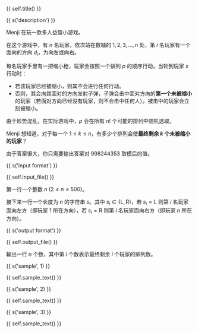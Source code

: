 {{ self.title() }}

{{ s('description') }}

Menji 在玩一款多人益智小游戏。

在这个游戏中，有 $n$ 名玩家，依次站在数轴的 $1,2,3, \dots, n$ 处，第 $i$ 名玩家有一个面向的方向 $d_i$，为向左或向右。

每名玩家手里有一把缩小枪，玩家会按照一个排列 $p$ 的顺序行动，当轮到玩家 $x$ 行动时：

- 若该玩家已经被缩小，则其不会进行任何行动。
- 否则，其会向其面对的方向发射子弹，子弹会击中面对方向的**第一个未被缩小**的玩家（若面对方向已经没有玩家，则不会击中任何人）。被击中的玩家会立刻被缩小。

由于形势混乱，在实际游戏中，$p$ 会在所有 $n!$ 个可能的排列中随机选取。

Menji 想知道，对于每一个 $1\leq k\leq n$，有多少个排列会使**最终剩余 $k$ 个未被缩小的玩家**？

由于答案很大，你只需要输出答案对 $998244353$ 取模后的值。

{{ s('input format') }}

{{ self.input_file() }}

第一行一个整数 $n \ (2\leq n\leq 500)$。

接下来一行一个长度为 $n$ 的字符串 $s$。其中 $s_i\in\{\text{L},\text{R}\}$，若 $s_i=\text{L}$ 则第 $i$ 名玩家面向左方（即玩家 $1$ 所在方向），若 $s_i=\text{R}$ 则第 $i$ 名玩家面向右方（即玩家 $n$ 所在方向）。

{{ s('output format') }}

{{ self.output_file() }}

输出一行 $n$ 个数，其中第 $i$ 个数表示最终剩余 $i$ 个玩家的排列数。

{{ s('sample', 1) }}

{{ self.sample_text() }}

{{ s('sample', 2) }}

{{ self.sample_text() }}

{{ s('sample', 3) }}

{{ self.sample_text() }}

